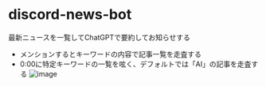 # discord-news-bot
最新ニュースを一覧してChatGPTで要約してお知らせする
* メンションするとキーワードの内容で記事一覧を走査する
* 0:00に特定キーワードの一覧を呟く、デフォルトでは「AI」の記事を走査する
![image](https://github.com/user-attachments/assets/16155594-7ec8-4dba-932f-ffb01fd5803a)
